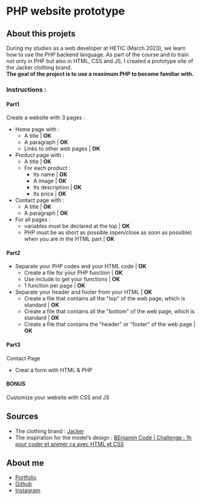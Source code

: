 # PHP website prototype

## About this projets
During my studies as a web developer at HETIC (March 2023), we learn how to use the PHP backend language.
As part of the course and to train not only in PHP but also in HTML, CSS and JS, I created a prototype site of the Jacker clothing brand.  
**The goal of the project is to use a maximum PHP to become familiar with.**

### Instructions :

#### Part1
Create a website with 3 pages :
- Home page with :
    - A title | **OK**
    - A paragraph | **OK**
    - Links to other web pages | **OK**
- Product page with :
    - A title | **OK**
    - For each product :
        - Its name | **OK**
        - A image | **OK**
        - Its description | **OK**
        - Its price | **OK**
- Contact page with :
    - A title | **OK**
    - A paragraph | **OK**
- For all pages :
    - variables must be declared at the top | **OK**
    - PHP must be as short as possible (open/close as soon as possible) when you are in the HTML part | **OK**

#### Part2
- Separate your PHP codes and your HTML code | **OK**
    - Create a file for your PHP function | **OK**
    - Use include to get your functions | **OK**
    - 1 function per page | **OK**
- Separate your header and footer from your HTML | **OK**
    - Create a file that contains all the "top" of the web page, which is standard | **OK**
    - Create a file that contains all the "bottom" of the web page, which is standard  | **OK**
    - Create a file that contains the "header" or "footer" of the web page | **OK**

#### Part3
Contact Page
- Creat a form with HTML & PHP

#### BONUS
Customize your website with CSS and JS

## Sources
- The clothing brand : [Jacker]()
- The inspiration for the model’s design : [BEnjamin Code | Challenge : 1h pour coder et animer ça avec HTML et CSS](https://www.youtube.com/watch?v=F7-ERpRj3z8)

## About me
- [Portfolio](http://www.benjaminschinkel.com)
- [Github](https://github.com/LeBenjos)
- [Instagram](https://www.instagram.com/benjaminschinkel01/)